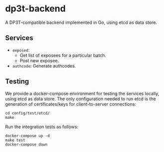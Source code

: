 dp3t-backend
============

A DP3T-compatible backend implemented in Go, using etcd as data store.

## Services

- `exposed`:
  - Get list of exposees for a particular batch.
  - Post new exposee.
- `authcode`: Generate authcodes.

## Testing

We provide a docker-compose environment for testing the services
locally, using etcd as data store. The only configuration needed to run
etcd is the generation of certificates/keys for client-to-server
connections:

```
cd config/test/etcd/
make
```

Run the integration tests as follows:

```
docker-compose up -d
make test
docker-compose down
```
